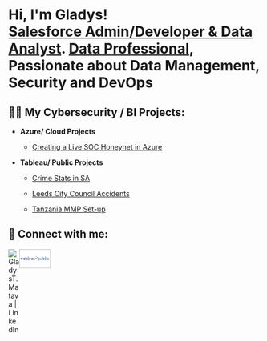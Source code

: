 <h1>Hi, I'm Gladys! <br/><a href="https://github.com/Gladys-TM">Salesforce Admin/Developer & Data Analyst</a>. <a href="https://www.linkedin.com/in/gladys-t-m/">Data Professional</a>, Passionate about Data Management, Security and DevOps</a>
<h2>👨‍💻 My Cybersecurity / BI Projects:</h2>

- <b>Azure/ Cloud Projects</b>
  - [Creating a Live SOC Honeynet in Azure](https://github.com/Gladys-TM/Cloud-Azure-SOC)


- <b>Tableau/ Public Projects</b>
  - [Crime Stats in SA](https://public.tableau.com/views/CrimeStatsSouthAfrica/SouthAfricaCrimeStats2005-2016?:language=en-US&:sid=&:display_count=n&:origin=viz_share_link)
 
  - [Leeds City Council Accidents](https://public.tableau.com/views/LeedsCityCouncilAccidentReport2016-2018_twbx_/AccidentsStatistics2016-2018?:language=en-US&:sid=&:display_count=n&:origin=viz_share_link)
 
  - [Tanzania MMP Set-up](https://public.tableau.com/app/profile/gladys.t.matava/viz/TanzaniaMobileMoneyPointsSet-upPlan1/NewMMPSet-upPlan#1)
 
 

 
 
 
    

 

 

<h2> 🤳 Connect with me:</h2>

[<img align="left" alt="GladysT.Matava | LinkedIn" width="22px" src="https://cdn.jsdelivr.net/npm/simple-icons@v3/icons/linkedin.svg" />][linkedin]
[<img align="center" alt="GladysT.Matava | Tableau Public" width="62px" length="20px" src="https://github.com/Gladys-TM/Gladys-TM/blob/main/Tableau_logo_crop.jpg_resized_460_.png" />][tableaupublic]

[linkedin]: https://linkedin.com/in/gladys-t-m-b750b719
[tableaupublic]: https://public.tableau.com/app/profile/gladys.t.matava/vizzes



